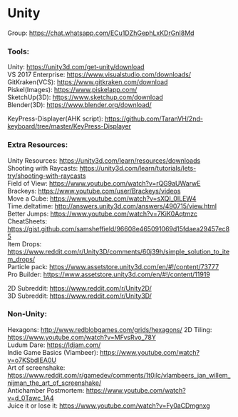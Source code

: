 # Unity

Group: https://chat.whatsapp.com/ECu1DZhGephLxKDrGnI8Md


### Tools:
Unity: https://unity3d.com/get-unity/download  
VS 2017 Enterprise: https://www.visualstudio.com/downloads/  
GitKraken(VCS): https://www.gitkraken.com/download  
Piskel(Images): https://www.piskelapp.com/  
SketchUp(3D): https://www.sketchup.com/download  
Blender(3D): https://www.blender.org/download/  

KeyPress-Displayer(AHK script): https://github.com/TaranVH/2nd-keyboard/tree/master/KeyPress-Displayer  






### Extra Resources:  
Unity Resources: https://unity3d.com/learn/resources/downloads  
Shooting with Raycasts: https://unity3d.com/learn/tutorials/lets-try/shooting-with-raycasts  
Field of View: https://www.youtube.com/watch?v=rQG9aUWarwE  
Brackeys:  https://www.youtube.com/user/Brackeys/videos  
Move a Cube: https://www.youtube.com/watch?v=sXQI_0ILEW4   
Time.deltatime: http://answers.unity3d.com/answers/490715/view.html   
Better Jumps: https://www.youtube.com/watch?v=7KiK0Aqtmzc   
CheatSheets: https://gist.github.com/samsheffield/96608e465091069d15fdaea29457ec85  
Item Drops: https://www.reddit.com/r/Unity3D/comments/60j39h/simple_solution_to_item_drops/  
Particle pack: https://www.assetstore.unity3d.com/en/#!/content/73777  
Pro Builder: https://www.assetstore.unity3d.com/en/#!/content/11919  

2D Subreddit: https://www.reddit.com/r/Unity2D/  
3D Subreddit: https://www.reddit.com/r/Unity3D/  
  
  
### Non-Unity:  
Hexagons: http://www.redblobgames.com/grids/hexagons/
2D Tiling: https://www.youtube.com/watch?v=MFvsRvo_78Y  
Ludum Dare: https://ldjam.com/  
Indie Game Basics (Vlambeer): https://www.youtube.com/watch?v=o7KSbdIEA0U  
Art of screenshake: https://www.reddit.com/r/gamedev/comments/1t0jlc/vlambeers_jan_willem_nijman_the_art_of_screenshake/  
Antichamber Postmortem: https://www.youtube.com/watch?v=d_0Tawc_1A4  
Juice it or lose it: https://www.youtube.com/watch?v=Fy0aCDmgnxg  
